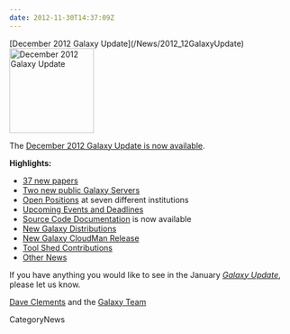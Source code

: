 ```yaml
---
date: 2012-11-30T14:37:09Z
---
```

<div class='newsItemHeader'>[December 2012 Galaxy Update](/News/2012_12GalaxyUpdate)</div>

<div class='right'><a href='/GalaxyUpdates/2012_12'><img src='/Images/Logos/GalaxyUpdate200.png' alt='December 2012 Galaxy Update' width=150 /></a></div>

The [December 2012 Galaxy Update is now available](/GalaxyUpdates/2012_12). 

**Highlights:**

* [37 new papers](/GalaxyUpdates/2012_12#new-papers)
* [Two new public Galaxy Servers](/GalaxyUpdates/2012_12#new-public-galaxy-servers)
* [Open Positions](/GalaxyUpdates/2012_12#whos-hiring) at seven different institutions
* [Upcoming Events and Deadlines](/GalaxyUpdates/2012_12#upcoming-events-and-deadlines)
* [Source Code Documentation](/GalaxyUpdates/2012_12#source-code-documentation) is now available
* [New Galaxy Distributions](/GalaxyUpdates/2012_12#new-galaxy-distributions)
* [New Galaxy CloudMan Release](/GalaxyUpdates/2012_12#new-galaxy-cloudman-release)
* [Tool Shed Contributions](/GalaxyUpdates/2012_12#tool-shed-contributions)
* [Other News](/GalaxyUpdates/2012_12#other-news)

If you have anything you would like to see in the January *[Galaxy Update](/GalaxyUpdates)*, please let us know.

[Dave Clements](/DaveClements) and the [Galaxy Team](/GalaxyTeam)


CategoryNews
